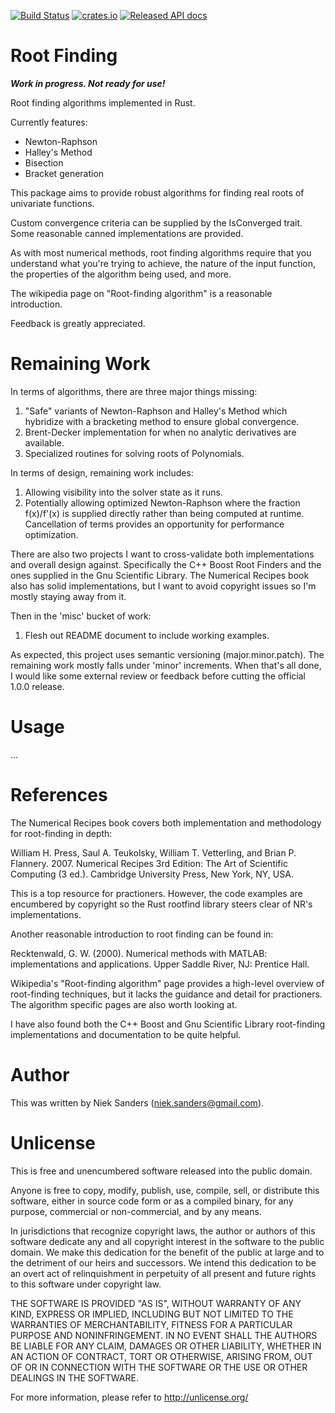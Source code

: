 [![Build Status](https://travis-ci.org/nieksand/rootfind.svg?branch=master)](https://travis-ci.org/nieksand/rootfind) 
[![crates.io](https://img.shields.io/crates/v/rootfind.svg)](https://crates.io/crates/rootfind)
[![Released API docs](https://docs.rs/rootfind/badge.svg)](http://docs.rs/rootfind)

# Root Finding
***Work in progress.  Not ready for use!***

Root finding algorithms implemented in Rust.

Currently features:

* Newton-Raphson
* Halley's Method
* Bisection
* Bracket generation

This package aims to provide robust algorithms for finding real roots of
univariate functions.

Custom convergence criteria can be supplied by the IsConverged trait.  Some
reasonable canned implementations are provided.

As with most numerical methods, root finding algorithms require that you
understand what you're trying to achieve, the nature of the input function, the
properties of the algorithm being used, and more.

The wikipedia page on "Root-finding algorithm" is a reasonable introduction.

Feedback is greatly appreciated.

# Remaining Work
In terms of algorithms, there are three major things missing:

1. "Safe" variants of Newton-Raphson and Halley's Method which hybridize with a
   bracketing method to ensure global convergence.
2. Brent-Decker implementation for when no analytic derivatives are available.
3. Specialized routines for solving roots of Polynomials.

In terms of design, remaining work includes:

1. Allowing visibility into the solver state as it runs.
2. Potentially allowing optimized Newton-Raphson where the fraction f(x)/f'(x)
   is supplied directly rather than being computed at runtime.  Cancellation of
   terms provides an opportunity for performance optimization.

There are also two projects I want to cross-validate both implementations and
overall design against.  Specifically the C++ Boost Root Finders and the ones
supplied in the Gnu Scientific Library.  The Numerical Recipes book also has
solid implementations, but I want to avoid copyright issues so I'm mostly
staying away from it.

Then in the 'misc' bucket of work:

1. Flesh out README document to include working examples.

As expected, this project uses semantic versioning (major.minor.patch).  The
remaining work mostly falls under 'minor' increments.  When that's all done, I
would like some external review or feedback before cutting the official 1.0.0
release.

# Usage
...

# References
The Numerical Recipes book covers both implementation and methodology for
root-finding in depth:

William H. Press, Saul A. Teukolsky, William T. Vetterling, and Brian P.
Flannery. 2007. Numerical Recipes 3rd Edition: The Art of Scientific Computing
(3 ed.). Cambridge University Press, New York, NY, USA.

This is a top resource for practioners.  However, the code examples are
encumbered by copyright so the Rust rootfind library steers clear of NR's
implementations.

Another reasonable introduction to root finding can be found in:

Recktenwald, G. W. (2000). Numerical methods with MATLAB: implementations and
applications. Upper Saddle River, NJ: Prentice Hall.

Wikipedia's "Root-finding algorithm" page provides a high-level overview of
root-finding techniques, but it lacks the guidance and detail for practioners.
The algorithm specific pages are also worth looking at.

I have also found both the C++ Boost and Gnu Scientific Library root-finding
implementations and documentation to be quite helpful.

# Author
This was written by Niek Sanders (niek.sanders@gmail.com).

# Unlicense
This is free and unencumbered software released into the public domain.

Anyone is free to copy, modify, publish, use, compile, sell, or distribute this
software, either in source code form or as a compiled binary, for any purpose,
commercial or non-commercial, and by any means.

In jurisdictions that recognize copyright laws, the author or authors of this
software dedicate any and all copyright interest in the software to the public
domain. We make this dedication for the benefit of the public at large and to
the detriment of our heirs and successors. We intend this dedication to be an
overt act of relinquishment in perpetuity of all present and future rights to
this software under copyright law.

THE SOFTWARE IS PROVIDED "AS IS", WITHOUT WARRANTY OF ANY KIND, EXPRESS OR
IMPLIED, INCLUDING BUT NOT LIMITED TO THE WARRANTIES OF MERCHANTABILITY, FITNESS
FOR A PARTICULAR PURPOSE AND NONINFRINGEMENT.  IN NO EVENT SHALL THE AUTHORS BE
LIABLE FOR ANY CLAIM, DAMAGES OR OTHER LIABILITY, WHETHER IN AN ACTION OF
CONTRACT, TORT OR OTHERWISE, ARISING FROM, OUT OF OR IN CONNECTION WITH THE
SOFTWARE OR THE USE OR OTHER DEALINGS IN THE SOFTWARE.

For more information, please refer to <http://unlicense.org/>
